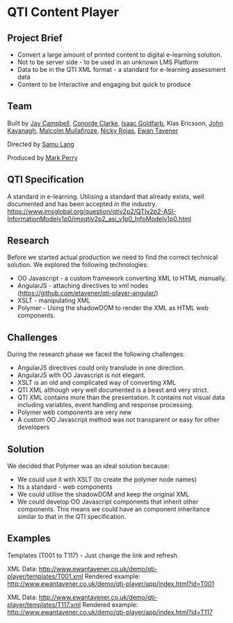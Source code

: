 # QTI Content Player #

## Project Brief ##
* Convert a large amount of printed content to digital e-learning solution.
* Not to be server side - to be used in an unknown LMS Platform
* Data to be in the QTI XML format - a standard for e-learning assessment data
* Content to be Interactive and engaging but quick to produce

## Team ##
Built by [Jay Campbell](http://pyramidium.co.uk/), [Conorde Clarke](https://linkedin.com/in/conorde/), [Isaac Goldfarb](https://linkedin.com/in/isaac-goldfarb-0049851/), Klas Ericsson, [John Kavanagh](http://johnkavanagh.co.uk/), [Malcolm Mullafiroze](https://linkedin.com/in/ardalon/), [Nicky Rojas](http://www.nickyrojas.co.uk/), [Ewan Tavener](http://www.ewantavener.co.uk/)

Directed by [Samu Lang](https://linkedin.com/in/langsamu/)

Produced by [Mark Perry](https://linkedin.com/in/marksperry/)

## QTI Specification ##
A standard in e-learning. Utilising a standard that already exists, well documented and has been accepted in the industry.
https://www.imsglobal.org/question/qtiv2p2/QTIv2p2-ASI-InformationModelv1p0/imsqtiv2p2_asi_v1p0_InfoModelv1p0.html

## Research ##
Before we started actual production we need to find the correct technical solution. We explored the following technologies:
* OO Javascript - a custom framework converting XML to HTML manually.
* AngularJS - attaching directives to xml nodes (https://github.com/etavener/qti-player-angular/)
* XSLT - manipulating XML
* Polymer - Using the shadowDOM to render the XML as HTML web components.


## Challenges ##
During the research phase we faced the following challenges:
* AngularJS directives could only translude in one direction.
* AngularJS with OO Javascript is not elegant.
* XSLT is an old and complicated way of converting XML
* QTI XML although very well documented is a beast and very strict.
* QTI XML contains more than the presentation. It contains not visual data including variables, event handling and response processing.
* Polymer web components are very new
* A custom OO Javascript method was not transparent or easy for other developers

## Solution ##
We decided that Polymer was an ideal solution because:
* We could use it with XSLT (to create the polymer node names)
* Its a standard - web components
* We could utilise the shadowDOM and keep the original XML
* We could develop OO Javascript components that inherit other components. This means we could have an component inheritance similar to that in the QTI specification.

## Examples ##
Templates (T001 to T117) - Just change the link and refresh.

XML Data:
http://www.ewantavener.co.uk/demo/qti-player/templates/T001.xml
Rendered example:
http://www.ewantavener.co.uk/demo/qti-player/app/index.html?id=T001

XML Data:
http://www.ewantavener.co.uk/demo/qti-player/templates/T117.xml
Rendered example:
http://www.ewantavener.co.uk/demo/qti-player/app/index.html?id=T117
